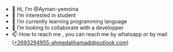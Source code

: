 - 👋 Hi, I’m @Ayman-yemoina
- 👀 I’m interested in student
- 🌱 I’m currently learning programming language
- 💞️ I’m looking to collaborate with a developper 
- 📫 How to reach me  , you can reach me by whatsapp or by mail (+2693294955-ahmedalihamadi@outlook.com)

<!---
Ayman-yemoina/Ayman-yemoina is a ✨ special ✨ repository because its `README.md` (this file) appears on your GitHub profile.
You can click the Preview link to take a look at your changes.
--->

